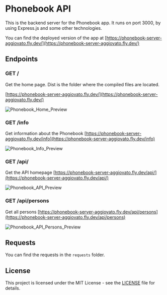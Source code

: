 # Phonebook API

This is the backend server for the Phonebook app. It runs on port 3000, by using Express.js and some other technologies.

You can find the deployed version of the app at [https://phonebook-server-aggiovato.fly.dev/](https://phonebook-server-aggiovato.fly.dev/)

## Endpoints

### GET /

Get the home page. Dist is the folder where the compiled files are located.

[https://phonebook-server-aggiovato.fly.dev/](https://phonebook-server-aggiovato.fly.dev/)

![Phonebook_Home_Preview](./src/assets/phonebook-home-preview.jpg)

### GET /info

Get information about the Phonebook
[https://phonebook-server-aggiovato.fly.dev/info](https://phonebook-server-aggiovato.fly.dev/info)

![Phonebook_Info_Preview](./src/assets/phonebook-info-preview.jpg)

### GET /api/

Get the API homepage
[https://phonebook-server-aggiovato.fly.dev/api/](https://phonebook-server-aggiovato.fly.dev/api/)

![Phonebook_API_Preview](./src/assets/phonebook-api-preview.jpg)

### GET /api/persons

Get all persons
[https://phonebook-server-aggiovato.fly.dev/api/persons](https://phonebook-server-aggiovato.fly.dev/api/persons)

![Phonebook_API_Persons_Preview](./src/assets/phonebook-api-persons-preview.jpg)

## Requests

You can find the requests in the `requests` folder.

## License

This project is licensed under the MIT License - see the [LICENSE](LICENSE) file for details.
